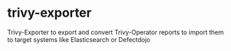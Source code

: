 # trivy-exporter
Trivy-Exporter to export and convert Trivy-Operator reports to import them to target systems like Elasticsearch or Defectdojo
